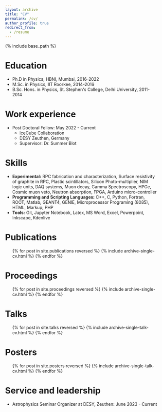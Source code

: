 ```yaml
---
layout: archive
title: "CV"
permalink: /cv/
author_profile: true
redirect_from:
  - /resume
---
```


{% include base_path %}

Education
======
* Ph.D in Physics, HBNI, Mumbai, 2016-2022
* M.Sc. in Physics, IIT Roorkee, 2014-2016
* B.Sc. Hons. in Physics, St. Stephen's College, Delhi University, 2011-2014

Work experience
======
* Post Doctoral Fellow: May 2022 - Current
  * IceCube Collaboration
  * DESY Zeuthen, Germany
  * Supervisor: Dr. Summer Blot
  
Skills
======
* **Experimental:** RPC fabrication and characterization, Surface resistivity of graphite in RPC, Plastic scintillators, Silicon Photo-multiplier, NIM logic units, DAQ systems, Muon decay, Gamma Spectroscopy, HPGe, Cosmic muon veto, Neutron absorption, FPGA, Arduino micro-controller
* **Programming and Scripting Languages:** C++, C, Python, Fortran, ROOT, Matlab, GEANT4, GENIE, Microprocessor Programing (8085), HTML, Markup, PHP
* **Tools:** Git, Jupyter Notebook, Latex, MS Word, Excel, Powerpoint, Inkscape, Kdenlive

Publications
======
  <ol>{% for post in site.publications reversed %}
    {% include archive-single-cv.html %}
  {% endfor %}</ol>

Proceedings
======
  <ol>{% for post in site.proceedings reversed %}
    {% include archive-single-cv.html %}
  {% endfor %}</ol>

Talks
======
  <ol>{% for post in site.talks reversed %}
    {% include archive-single-talk-cv.html %}
  {% endfor %}</ol>

Posters
======
  <ol>{% for post in site.posters reversed %}
    {% include archive-single-talk-cv.html %}
  {% endfor %}</ol>

<!--
Teaching
======
  <ul>{% for post in site.teaching reversed %}
    {% include archive-single-cv.html %}
  {% endfor %}</ul>
-->

  
Service and leadership
======
* Astrophysics Seminar Organizer at DESY, Zeuthen: June 2023 - Current
